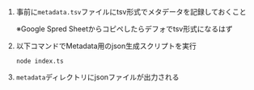 
1. 事前に`metadata.tsv`ファイルにtsv形式でメタデータを記録しておくこと
   
    ※Google Spred Sheetからコピペしたらデフォでtsv形式になるはず

2. 以下コマンドでMetadata用のjson生成スクリプトを実行

    `node index.ts`

3. `metadata`ディレクトリにjsonファイルが出力される